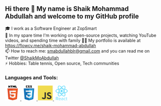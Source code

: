 ## Hi there 👋 My name is Shaik Mohammad Abdullah and welcome to my GitHub profile

🎓 I work as a Software Engineer at ZopSmart    
🔭 In my spare time I'm working on open-source projects, watching YouTube videos, and spending time with family
👨‍💻 My portfolio is available at https://flowcv.me/shaik-mohammad-abdullah   
📫 How to reach me: smabdullahblr@gmail.com and you can read me on Twitter [@ShaikMoAbdullah](https://twitter.com/ShaikMoAbdullah)<br>
⚡ Hobbies: Table tennis, Open source, Tech communities

<h3 align="left">Languages and Tools:</h3>
<p align="left"> 
  <a href="https://www.w3.org/html/" target="_blank"> <img src="https://raw.githubusercontent.com/devicons/devicon/master/icons/html5/html5-original-wordmark.svg" alt="html5" width="50" height="50"/> </a>  
  <a href="https://www.w3schools.com/css/" target="_blank"> <img src="https://raw.githubusercontent.com/devicons/devicon/master/icons/css3/css3-original-wordmark.svg" alt="css3" width="50" height="50"/> </a> 
  <a href="https://developer.mozilla.org/en-US/docs/Web/JavaScript" target="_blank"> <img src="https://raw.githubusercontent.com/devicons/devicon/master/icons/javascript/javascript-original.svg" alt="javascript" width="50" height="50"/> </a> 
  <a href="https://reactjs.org/" target="_blank"> <img src="https://raw.githubusercontent.com/devicons/devicon/master/icons/react/react-original-wordmark.svg" alt="react" width="50" height="50"/> </a>
</p>
